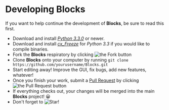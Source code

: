Developing Blocks
=================

If you want to help continue the development of **Blocks**, be sure to read this first.

* Download and install [*Python 3.3.0*](http://python.org/download) or newer.
* Download and install [*cx_Freeze*](http://cx-freeze.sourceforge.net/) for *Python 3.3* if you would like to compile binaries.
* Fork the **Blocks** respiratory by clicking ![the Fork button](http://i81.servimg.com/u/f81/16/33/06/11/forkme12.png)
* Clone **Blocks** onto your computer by running ```git clone https://github.com/yourusername/Blocks.git```
* Start editing away! Improve the GUI, fix bugs, add new features, whatever!
* Once you finish your work, submit a [Pull Request](https://github.com/le717/Blocks/pulls) by clicking ![the Pull Request button](http://i81.servimg.com/u/f81/16/33/06/11/pullre10.png)
* If everything checks out, your changes will be merged into the main **Blocks** project! :grinning:
* Don't forget to ![Star!](http://i81.servimg.com/u/f81/16/33/06/11/star11.png)
